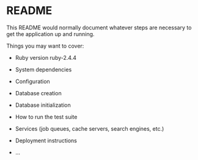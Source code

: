 # README

This README would normally document whatever steps are necessary to get the
application up and running.

Things you may want to cover:

* Ruby version ruby-2.4.4 

* System dependencies

* Configuration

* Database creation

* Database initialization

* How to run the test suite

* Services (job queues, cache servers, search engines, etc.)

* Deployment instructions

* ...
